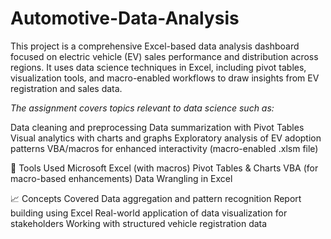 # Automotive-Data-Analysis
This project is a comprehensive Excel-based data analysis dashboard focused on electric vehicle (EV) sales performance and distribution across regions. It uses data science techniques in Excel, including pivot tables, visualization tools, and macro-enabled workflows to draw insights from EV registration and sales data.

*The assignment covers topics relevant to data science such as:*

Data cleaning and preprocessing
Data summarization with Pivot Tables
Visual analytics with charts and graphs
Exploratory analysis of EV adoption patterns
VBA/macros for enhanced interactivity (macro-enabled .xlsm file)

🔧 Tools Used
Microsoft Excel (with macros)
Pivot Tables & Charts
VBA (for macro-based enhancements)
Data Wrangling in Excel

📈 Concepts Covered 
Data aggregation and pattern recognition
Report building using Excel
Real-world application of data visualization for stakeholders
Working with structured vehicle registration data
